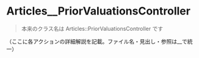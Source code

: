 # Articles__PriorValuationsController

> 本来のクラス名は Articles::PriorValuationsController です

（ここに各アクションの詳細解説を記載。ファイル名・見出し・参照は__で統一） 